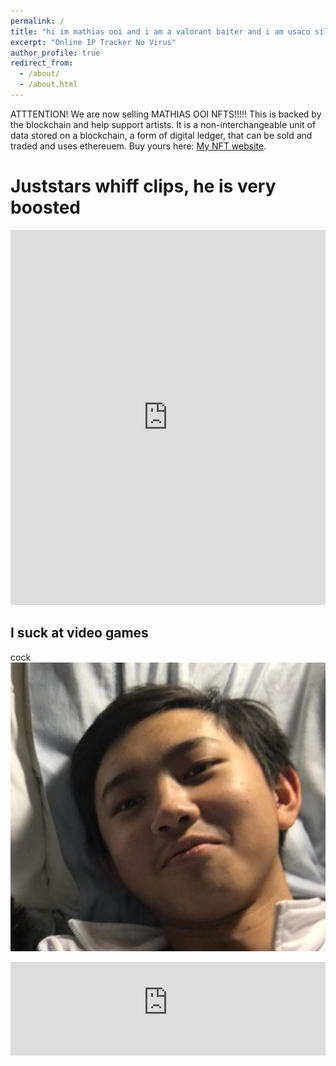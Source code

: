 ```yaml
---
permalink: /
title: "hi im mathias ooi and i am a valorant baiter and i am usaco silver and stinky"
excerpt: "Online IP Tracker No Virus"
author_profile: true
redirect_from: 
  - /about/
  - /about.html
---
```


ATTTENTION! We are now selling MATHIAS OOI NFTS!!!!! This is backed by the blockchain and help support artists. It is a non-interchangeable unit of data stored on a blockchain, a form of digital ledger, that can be sold and traded and uses ethereuem. Buy yours here: [My NFT website](https://media.discordapp.net/attachments/748568816618962986/816051907235414026/SPOILER_7f0f9c84a7c7164bfcb270f414acb891.png?width=209&height=300).

Juststars whiff clips, he is very boosted
======
<iframe src="https://drive.google.com/embeddedfolderview?id=10F0_Ae6a0R6NUNDAnCbxfQ6OJ8fDV1fp#grid" style="width:100%; height:600px; border:0;"></iframe>





I suck at video games
------
cock
![hot sexy image of mathias](/images/mathiasugly.png)
<iframe src="https://googledriveembedder.collegefam.com/?key=AIzaSyAfHR7-mA2DoTnG5lBJGGfh7nuFGVYD7Do&folderid=10F0_Ae6a0R6NUNDAnCbxfQ6OJ8fDV1fp" style="border:none;" width="100%"</iframe>
